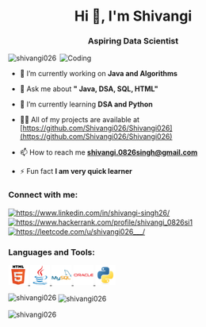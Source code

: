 <h1 align="center">Hi 👋, I'm Shivangi</h1>
<h3 align="center">Aspiring Data Scientist</h3>
<img align="right" alt="Coding" width="400" src="https://cdn.dribbble.com/users/1857592/screenshots/3848396/media/93cc6261bb36b6e11237ea64ecde6961.gif">


<p align="left"> <img src="https://komarev.com/ghpvc/?username=shivangi026&label=Profile%20views&color=0e75b6&style=flat" alt="shivangi026" /> </p>

- 🔭 I’m currently working on **Java and Algorithms**

- 💬 Ask me about **" Java, DSA, SQL, HTML"**

- 🌱 I’m currently learning **DSA and Python**

- 👨‍💻 All of my projects are available at [https://github.com/Shivangi026/Shivangi026](https://github.com/Shivangi026/Shivangi026)

- 📫 How to reach me **shivangi.0826singh@gmail.com**

- ⚡ Fun fact **I am very quick learner**

<h3 align="left">Connect with me:</h3>
<p align="left">
<a href="https://linkedin.com/in/https://www.linkedin.com/in/shivangi-singh26/" target="blank"><img align="center" src="https://raw.githubusercontent.com/rahuldkjain/github-profile-readme-generator/master/src/images/icons/Social/linked-in-alt.svg" alt="https://www.linkedin.com/in/shivangi-singh26/" height="30" width="40" /></a>
<a href="https://www.hackerrank.com/https://www.hackerrank.com/profile/shivangi_0826si1" target="blank"><img align="center" src="https://raw.githubusercontent.com/rahuldkjain/github-profile-readme-generator/master/src/images/icons/Social/hackerrank.svg" alt="https://www.hackerrank.com/profile/shivangi_0826si1" height="30" width="40" /></a>
<a href="https://www.leetcode.com/https://leetcode.com/u/shivangi026___/" target="blank"><img align="center" src="https://raw.githubusercontent.com/rahuldkjain/github-profile-readme-generator/master/src/images/icons/Social/leet-code.svg" alt="https://leetcode.com/u/shivangi026___/" height="30" width="40" /></a>
</p>

<h3 align="left">Languages and Tools:</h3>
<p align="left"> <a href="https://www.w3.org/html/" target="_blank" rel="noreferrer"> <img src="https://raw.githubusercontent.com/devicons/devicon/master/icons/html5/html5-original-wordmark.svg" alt="html5" width="40" height="40"/> </a> <a href="https://www.java.com" target="_blank" rel="noreferrer"> <img src="https://raw.githubusercontent.com/devicons/devicon/master/icons/java/java-original.svg" alt="java" width="40" height="40"/> </a> <a href="https://www.mysql.com/" target="_blank" rel="noreferrer"> <img src="https://raw.githubusercontent.com/devicons/devicon/master/icons/mysql/mysql-original-wordmark.svg" alt="mysql" width="40" height="40"/> </a> <a href="https://www.oracle.com/" target="_blank" rel="noreferrer"> <img src="https://raw.githubusercontent.com/devicons/devicon/master/icons/oracle/oracle-original.svg" alt="oracle" width="40" height="40"/> </a> <a href="https://www.python.org" target="_blank" rel="noreferrer"> <img src="https://raw.githubusercontent.com/devicons/devicon/master/icons/python/python-original.svg" alt="python" width="40" height="40"/> </a> </p>

<p><img align="left" src="https://github-readme-stats.vercel.app/api/top-langs?username=shivangi026&show_icons=true&locale=en&layout=compact" alt="shivangi026" /></p>

<p>&nbsp;<img align="center" src="https://github-readme-stats.vercel.app/api?username=shivangi026&show_icons=true&locale=en" alt="shivangi026" /></p>

<p><img align="center" src="https://github-readme-streak-stats.herokuapp.com/?user=shivangi026&" alt="shivangi026" /></p>
